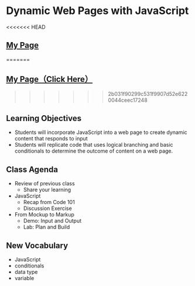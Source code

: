 # Dynamic Web Pages with JavaScript

<<<<<<< HEAD
## [My Page](https://jasonliu5322.github.io/javascript/)
=======
## [My Page（Click Here）](https://jasonliu5322.github.io/javascript/)
>>>>>>> 2b031f90299c531f9907d52e6220044ceec17248

## Learning Objectives
- Students will incorporate JavaScript into a web page to create dynamic content that responds to input
- Students will replicate code that uses logical branching and basic conditionals to determine the outcome of content on a web page. 

## Class Agenda

- Review of previous class
  - Share your learning
- JavaScript
  - Recap from Code 101
  - Discussion Exercise
- From Mockup to Markup
  - Demo: Input and Output
  - Lab: Plan and Build

## New Vocabulary

- JavaScript
- conditionals
- data type
- variable



